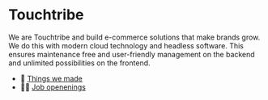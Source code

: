 # Touchtribe
We are Touchtribe and build e-commerce solutions that make brands grow. We do this with modern cloud technology and headless software. This ensures maintenance free and user-friendly management on the backend and unlimited possibilities on the frontend.

- 🎉 [Things we made](https://www.touchtribe.nl/en/cases)
- 👩‍💻 [Job openenings](https://www.touchtribe.nl/en/about-us/careers)
